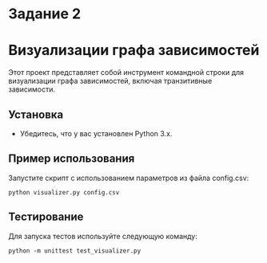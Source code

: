 # Задание 2
# Визуализации графа зависимостей
Этот проект представляет собой инструмент командной строки для визуализации графа зависимостей, включая транзитивные зависимости.
## Установка
* Убедитесь, что у вас установлен Python 3.x.
## Пример использования
Запустите скрипт с использованием параметров из файла config.csv:
```
python visualizer.py config.csv
```
## Тестирование
Для запуска тестов используйте следующую команду:
```
python -m unittest test_visualizer.py
```
